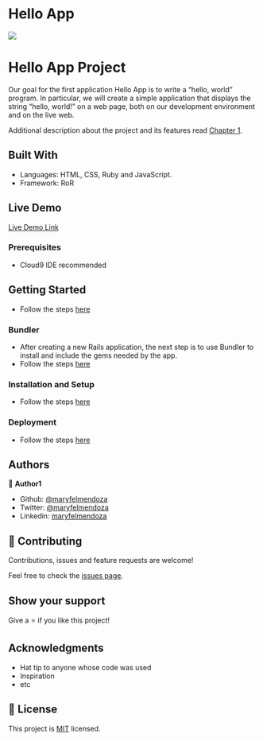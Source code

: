 # Hello App

![](https://img.shields.io/badge/Microverse-blueviolet)

# Hello App Project

Our goal for the first application Hello App is to write a “hello, world” program. In particular, we will create a simple application that displays the string “hello, world!” on a web page, both on our development environment and on the live web.

Additional description about the project and its features read [Chapter 1](https://www.learnenough.com/course/ruby_on_rails_tutorial_4th_edition/beginning).

## Built With

- Languages: HTML, CSS, Ruby and JavaScript.
- Framework: RoR

## Live Demo

[Live Demo Link](https://livedemo.com)

### Prerequisites
- Cloud9 IDE recommended

## Getting Started
- Follow the steps [here](https://www.learnenough.com/course/ruby_on_rails_tutorial_4th_edition/beginning/the_hello_application#sec-the_hello_application)

### Bundler
- After creating a new Rails application, the next step is to use Bundler to install and include the gems needed by the app.
- Follow the steps [here](https://www.learnenough.com/course/ruby_on_rails_tutorial_4th_edition/beginning/the_hello_application#sec-bundler)

### Installation and Setup
- Follow the steps [here](https://www.learnenough.com/course/ruby_on_rails_tutorial_4th_edition/beginning/version_control#sec-git_setup)

### Deployment
- Follow the steps [here](https://www.learnenough.com/course/ruby_on_rails_tutorial_4th_edition/beginning/deploying)



## Authors

👤 **Author1**

- Github: [@maryfelmendoza](https://github.com/maryfelmendoza)
- Twitter: [@maryfelmendoza](https://twitter.com/maryfelmendoza)
- Linkedin: [maryfelmendoza](https://linkedin.com/in/maryfelmendoza)


## 🤝 Contributing

Contributions, issues and feature requests are welcome!

Feel free to check the [issues page](issues/).

## Show your support

Give a ⭐️ if you like this project!

## Acknowledgments

- Hat tip to anyone whose code was used
- Inspiration
- etc

## 📝 License

This project is [MIT](lic.url) licensed.
